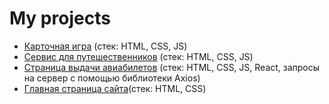 # My projects

* [Карточная игра](https://github.com/KorzhowVD/Card_game-project1-) (стек: HTML, CSS, JS)
* [Сервис для путешественников](https://github.com/KorzhowVD/Travel) (стек: HTML, CSS, JS)
* [Страница выдачи авиабилетов](https://github.com/KorzhowVD/test-app) (стек: HTML, CSS, JS, React, запросы на сервер с помощью библиотеки Axios)
* [Главная страница сайта](https://github.com/KorzhowVD/Website)(стек: HTML, CSS)

